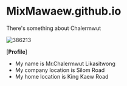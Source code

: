 # MixMawaew.github.io
There's something about Chalermwut

![386213](https://user-images.githubusercontent.com/51500048/59141636-3580fe00-89db-11e9-8ddd-3417382be11d.jpg)

[**Profile**]
*  My name is Mr.Chalermwut Likasitwong
*  My company location is Silom Road
*  My home location is King Kaew Road
